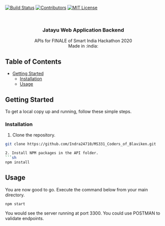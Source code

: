 <!-- PROJECT SHIELDS -->
[![Build Status][build-shield]]()
[![Contributors][contributors-shield]]()
[![MIT License][license-shield]][license-url]


<!-- PROJECT LOGO -->
<br />
<p align="center">  

  <h3 align="center"> Jatayu Web Application Backend </h3>

  <p align="center">
    APIs for FINALE of Smart India Hackathon 2020 <br/>Made in :india:
  </p>
</p>



<!-- TABLE OF CONTENTS -->
## Table of Contents

* [Getting Started](#getting-started)
  * [Installation](#installation)
  * [Usage](#usage)


<!-- GETTING STARTED -->
## Getting Started

To get a local copy up and running, follow these simple steps.


### Installation

1. Clone the repository.
```sh
git clone https://github.com/Indra24710/MS331_Coders_of_Blaviken.git

2. Install NPM packages in the API folder.
```sh
npm install
```

<!--
3. Create a file named `.babelrc` with below mentioned as its contents.
```JSON
{  
    "presets": ["es2015"]
}
```
-->

<!-- USAGE EXAMPLES -->
## Usage

You are now good to go.
Execute the command below from your main directory.
```sh
npm start
```
You would see the server running at port 3300. You could use POSTMAN to validate endpoints.










<!-- MARKDOWN LINKS & IMAGES -->
[build-shield]: https://img.shields.io/badge/build-passing-brightgreen.svg?style=flat-square
[contributors-shield]: https://img.shields.io/badge/contributors-1-orange.svg?style=flat-square
[license-shield]: https://img.shields.io/badge/license-MIT-blue.svg?style=flat-square
[license-url]: https://choosealicense.com/licenses/mit
[linkedin-shield]: https://img.shields.io/badge/-LinkedIn-black.svg?style=flat-square&logo=linkedin&colorB=555
[linkedin-url]: https://linkedin.com/in/srinath-r
[product-screenshot]: https://github.com/Srinath-R/Github/blob/master/screenshot.png
